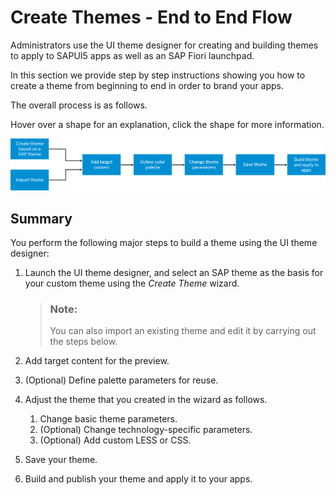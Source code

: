 <!-- loio79b3063c98484573a9d7a9b9bfb2bfae -->

# Create Themes - End to End Flow

Administrators use the UI theme designer for creating and building themes to apply to SAPUI5 apps as well as an SAP Fiori launchpad.

In this section we provide step by step instructions showing you how to create a theme from beginning to end in order to brand your apps.

The overall process is as follows.

Hover over a shape for an explanation, click the shape for more information.



![](images/Image_Map_End_to_end_workflow_for_creating_a_theme_5b2d471.png)



<a name="loio79b3063c98484573a9d7a9b9bfb2bfae__section_znd_ndf_l2b"/>

## Summary

You perform the following major steps to build a theme using the UI theme designer:

1.  Launch the UI theme designer, and select an SAP theme as the basis for your custom theme using the *Create Theme* wizard.

    > ### Note:  
    > You can also import an existing theme and edit it by carrying out the steps below.

2.  Add target content for the preview.
3.  \(Optional\) Define palette parameters for reuse.
4.  Adjust the theme that you created in the wizard as follows.
    1.  Change basic theme parameters.
    2.  \(Optional\) Change technology-specific parameters.
    3.  \(Optional\) Add custom LESS or CSS.

5.  Save your theme.
6.  Build and publish your theme and apply it to your apps.

